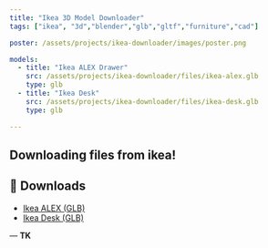 ```yaml
---
title: "Ikea 3D Model Downloader"
tags: ["ikea", "3d","blender","glb","gltf","furniture","cad"]

poster: /assets/projects/ikea-downloader/images/poster.png

models:
  - title: "Ikea ALEX Drawer"
    src: /assets/projects/ikea-downloader/files/ikea-alex.glb
    type: glb
  - title: "Ikea Desk"
    src: /assets/projects/ikea-downloader/files/ikea-desk.glb
    type: glb

---
```


Downloading files from ikea!
---

## 📂 Downloads
- [Ikea ALEX (GLB)](/assets/projects/ikea-downloader/files/ikea-alex.glb)  
- [Ikea Desk (GLB)](/assets/projects/ikea-downloader/files/ikea-desk.glb)

— **TK**
